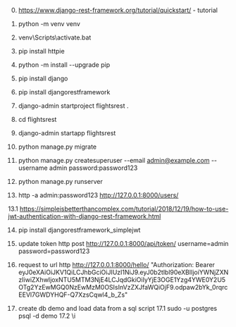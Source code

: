 0. https://www.django-rest-framework.org/tutorial/quickstart/ - tutorial

1. python -m venv venv
2. venv\Scripts\activate.bat
3. pip install httpie
4. python -m install --upgrade pip 
5. pip install django
6. pip install djangorestframework
7. django-admin startproject flightsrest .
8. cd flightsrest 
9. django-admin startapp flightsrest
10. python manage.py migrate
11. python manage.py createsuperuser --email admin@example.com --username admin 
    password:password123

12. python manage.py runserver
13. http -a admin:password123 http://127.0.0.1:8000/users/ 

13.1 https://simpleisbetterthancomplex.com/tutorial/2018/12/19/how-to-use-jwt-authentication-with-django-rest-framework.html

14. pip install djangorestframework_simplejwt
15. update token http post http://127.0.0.1:8000/api/token/ username=admin password=password123
16. request to url
    http http://127.0.0.1:8000/hello/ "Authorization: Bearer eyJ0eXAiOiJKV1QiLCJhbGciOiJIUzI1NiJ9.eyJ0b2tlbl90eXBlIjoiYWNjZXNzIiwiZXhwIjoxNTU5MTM3NjE4LCJqdGkiOiIyYjE3OGE1Yzg4YWE0Y2U5OTg2YzEwMGQ0NzEwMzM0OSIsInVzZXJfaWQiOjF9.odpaw2bYk_0rqrcEEVl7GWDYHQF-Q7XzsCqwl4_b_Zs"

17. create db demo and load data from a sql script
17.1 sudo -u postgres psql -d demo
17.2 \i <path to sql file>

